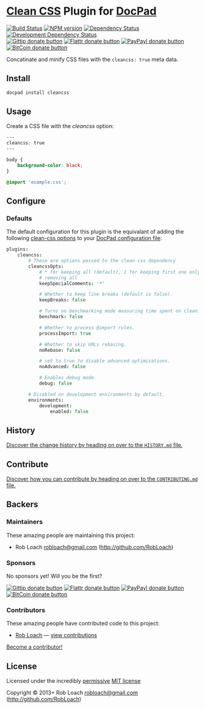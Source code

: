 # [Clean CSS](http://github.com/GoalSmashers/clean-css) Plugin for [DocPad](http://docpad.org)

<!-- BADGES/ -->

[![Build Status](http://img.shields.io/travis-ci/docpad/docpad-plugin-cleancss.png?branch=master)](http://travis-ci.org/docpad/docpad-plugin-cleancss "Check this project's build status on TravisCI")
[![NPM version](http://badge.fury.io/js/docpad-plugin-cleancss.png)](https://npmjs.org/package/docpad-plugin-cleancss "View this project on NPM")
[![Dependency Status](https://david-dm.org/docpad/docpad-plugin-cleancss.png?theme=shields.io)](https://david-dm.org/docpad/docpad-plugin-cleancss)
[![Development Dependency Status](https://david-dm.org/docpad/docpad-plugin-cleancss/dev-status.png?theme=shields.io)](https://david-dm.org/docpad/docpad-plugin-cleancss#info=devDependencies)<br/>
[![Gittip donate button](http://img.shields.io/gittip/bevry.png)](https://www.gittip.com/bevry/ "Donate weekly to this project using Gittip")
[![Flattr donate button](http://img.shields.io/flattr/donate.png?color=yellow)](http://flattr.com/thing/344188/balupton-on-Flattr "Donate monthly to this project using Flattr")
[![PayPayl donate button](http://img.shields.io/paypal/donate.png?color=yellow)](https://www.paypal.com/cgi-bin/webscr?cmd=_s-xclick&hosted_button_id=QB8GQPZAH84N6 "Donate once-off to this project using Paypal")
[![BitCoin donate button](http://img.shields.io/bitcoin/donate.png?color=yellow)](https://coinbase.com/checkouts/9ef59f5479eec1d97d63382c9ebcb93a "Donate once-off to this project using BitCoin")

<!-- /BADGES -->


Concatinate and minify CSS files with the `cleancss: true` meta data.


## Install

```bash
docpad install cleancss
```


## Usage

Create a CSS file with the *cleancss* option:

``` css
---
cleancss: true
---

body {
	background-color: black;
}

@import 'example.css';
```


## Configure

### Defaults

The default configuration for this plugin is the equivalant of adding the
following [clean-css options](https://github.com/GoalSmashers/clean-css#how-to-use-clean-css-programmatically)
to your [DocPad configuration file](http://docpad.org/docs/config):

``` coffee
plugins:
	cleancss:
		# These are options passed to the clean-css dependency
		cleancssOpts:
			# * for keeping all (default), 1 for keeping first one only, 0 for
			# removing all
			keepSpecialComments: '*'

			# Whether to keep line breaks (default is false).
			keepBreaks: false

			# Turns on benchmarking mode measuring time spent on cleaning up.
			benchmark: false

			# Whether to process @import rules.
			processImport: true

			# Whether to skip URLs rebasing.
			noRebase: false

			# set to true to disable advanced optimizations.
			noAdvanced: false

			# Enables debug mode.
			debug: false

		# Disabled on development environments by default.
		environments:
			development:
				enabled: false
```


<!-- HISTORY/ -->

## History
[Discover the change history by heading on over to the `HISTORY.md` file.](https://github.com/docpad/docpad-plugin-cleancss/blob/master/HISTORY.md#files)

<!-- /HISTORY -->


<!-- CONTRIBUTE/ -->

## Contribute

[Discover how you can contribute by heading on over to the `CONTRIBUTING.md` file.](https://github.com/docpad/docpad-plugin-cleancss/blob/master/CONTRIBUTING.md#files)

<!-- /CONTRIBUTE -->


<!-- BACKERS/ -->

## Backers

### Maintainers

These amazing people are maintaining this project:

- Rob Loach <robloach@gmail.com> (http://github.com/RobLoach)

### Sponsors

No sponsors yet! Will you be the first?

[![Gittip donate button](http://img.shields.io/gittip/bevry.png)](https://www.gittip.com/bevry/ "Donate weekly to this project using Gittip")
[![Flattr donate button](http://img.shields.io/flattr/donate.png?color=yellow)](http://flattr.com/thing/344188/balupton-on-Flattr "Donate monthly to this project using Flattr")
[![PayPayl donate button](http://img.shields.io/paypal/donate.png?color=yellow)](https://www.paypal.com/cgi-bin/webscr?cmd=_s-xclick&hosted_button_id=QB8GQPZAH84N6 "Donate once-off to this project using Paypal")
[![BitCoin donate button](http://img.shields.io/bitcoin/donate.png?color=yellow)](https://coinbase.com/checkouts/9ef59f5479eec1d97d63382c9ebcb93a "Donate once-off to this project using BitCoin")

### Contributors

These amazing people have contributed code to this project:

- [Rob Loach](http://github.com/RobLoach) — [view contributions](https://github.com/docpad/docpad-plugin-cleancss/commits?author=RobLoach)

[Become a contributor!](https://github.com/docpad/docpad-plugin-cleancss/blob/master/CONTRIBUTING.md#files)

<!-- /BACKERS -->


<!-- LICENSE/ -->

## License

Licensed under the incredibly [permissive](http://en.wikipedia.org/wiki/Permissive_free_software_licence) [MIT license](http://creativecommons.org/licenses/MIT/)

Copyright &copy; 2013+ Rob Loach <robloach@gmail.com> (http://github.com/RobLoach)

<!-- /LICENSE -->


